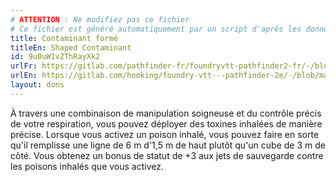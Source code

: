 ```yaml
---
# ATTENTION : Ne modifiez pas ce fichier
# Ce fichier est généré automatiquement par un script d'après les données du module Foundry VTT officiel et de sa traduction
title: Contaminant formé
titleEn: Shaped Contaminant
id: 9u0uW1vZThRayXk2
urlFr: https://gitlab.com/pathfinder-fr/foundryvtt-pathfinder2-fr/-/blob/master/data/feats/9u0uW1vZThRayXk2.htm
urlEn: https://gitlab.com/hooking/foundry-vtt---pathfinder-2e/-/blob/master/packs/data/feats.db/shaped-contaminant.json
layout: dons
---
```

À travers une combinaison de manipulation soigneuse et du contrôle précis de votre respiration, vous pouvez déployer des toxines inhalées de manière précise. Lorsque vous activez un poison inhalé, vous pouvez faire en sorte qu'il remplisse une ligne de 6 m  d'1,5 m de haut plutôt qu'un cube de 3 m de côté. Vous obtenez un bonus de statut de +3 aux jets de sauvegarde contre les poisons inhalés que vous activez.
